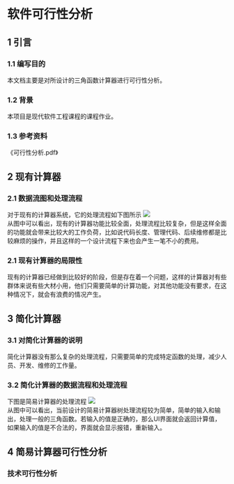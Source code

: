 # 软件可行性分析
## 1 引言
### 1.1 编写目的
本文档主要是对所设计的三角函数计算器进行可行性分析。
### 1.2 背景
本项目是现代软件工程课程的课程作业。
### 1.3 参考资料
《可行性分析.pdf》
## 2 现有计算器
### 2.1 数据流图和处理流程
对于现有的计算器系统，它的处理流程如下图所示
![](https://github.com/renjingya/tri-func/blob/main/1111.png)<br>
从图中可以看出，现有的计算器功能比较全面，处理流程比较复杂，但是这样全面的功能就会带来比较大的工作负荷，比如说代码长度、管理代码、后续维修都是比较麻烦的操作，并且这样的一个设计流程下来也会产生一笔不小的费用。
### 2.1 现有计算器的局限性
现有的计算器已经做到比较好的阶段，但是存在着一个问题，这样的计算器对有些群体来说有些大材小用，他们只需要简单的计算功能，对其他功能没有要求，在这种情况下，就会有浪费的情况产生。
## 3 简化计算器
### 3.1 对简化计算器的说明
简化计算器没有那么复杂的处理流程，只需要简单的完成特定函数的处理，减少人员、开发、维修的工作量。
### 3.2 简化计算器的数据流程和处理流程
下图是简易计算器的处理流程
![](https://github.com/renjingya/tri-func/blob/main/222.png)<br>
从图中可以看出，当前设计的简易计算器树处理流程较为简单，简单的输入和输出，处理一般的三角函数。若输入的值是正确的，那么UI界面就会返回计算值，如果输入的值是不合法的，界面就会显示报错，重新输入。
## 4 简易计算器可行性分析
### 技术可行性分析



